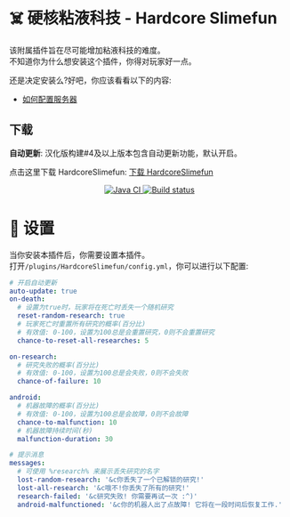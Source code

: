 # :skull_and_crossbones: 硬核粘液科技 - Hardcore Slimefun

该附属插件旨在尽可能增加粘液科技的难度。  
不知道你为什么想安装这个插件，你得对玩家好一点。

还是决定安装么?好吧，你应该看看以下的内容:
* [如何配置服务器](#wrench-设置)

## 下载

**自动更新**: 汉化版构建#4及以上版本包含自动更新功能，默认开启。

点击这里下载 HardcoreSlimefun: [下载 HardcoreSlimefun](https://builds.guizhanss.net/ybw0014/HardcoreSlimefun-CN/main)

<p align="center">
  <a href="https://github.com/ybw0014/HardcoreSlimefun-CN/actions/workflows/maven.yml">
    <img src="https://github.com/ybw0014/HardcoreSlimefun-CN/actions/workflows/maven.yml/badge.svg" alt="Java CI"/>
  </a>
  <a href="https://builds.guizhanss.net/ybw0014/HardcoreSlimefun-CN/main">
    <img src="https://builds.guizhanss.net/f/ybw0014/HardcoreSlimefun-CN/main/badge.svg" alt="Build status"/>
  </a>
</p>

# :wrench: 设置

当你安装本插件后，你需要设置本插件。  
打开`/plugins/HardcoreSlimefun/config.yml`，你可以进行以下配置:

```yaml
# 开启自动更新
auto-update: true
on-death:
  # 设置为true时，玩家将在死亡时丢失一个随机研究
  reset-random-research: true
  # 玩家死亡时重置所有研究的概率(百分比)
  # 有效值: 0-100，设置为100总是会重置研究，0则不会重置研究
  chance-to-reset-all-researches: 5

on-research:
  # 研究失败的概率(百分比)
  # 有效值: 0-100，设置为100总是会失败，0则不会失败
  chance-of-failure: 10

android:
  # 机器故障的概率(百分比)
  # 有效值: 0-100，设置为100总是会故障，0则不会故障
  chance-to-malfunction: 10
  # 机器故障持续时间(秒)
  malfunction-duration: 30

# 提示消息
messages:
  # 可使用 %research% 来展示丢失研究的名字
  lost-random-research: '&c你丢失了一个已解锁的研究!'
  lost-all-research: '&c哦不!你丢失了所有的研究!'
  research-failed: '&c研究失败! 你需要再试一次 :^)'
  android-malfunctioned: '&c你的机器人出了点故障! 它将在一段时间后恢复工作.'
```
